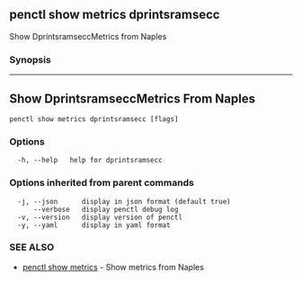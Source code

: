 ## penctl show metrics dprintsramsecc

Show DprintsramseccMetrics from Naples

### Synopsis



---------------------------------
 Show DprintsramseccMetrics From Naples 
---------------------------------


```
penctl show metrics dprintsramsecc [flags]
```

### Options

```
  -h, --help   help for dprintsramsecc
```

### Options inherited from parent commands

```
  -j, --json      display in json format (default true)
      --verbose   display penctl debug log
  -v, --version   display version of penctl
  -y, --yaml      display in yaml format
```

### SEE ALSO
* [penctl show metrics](penctl_show_metrics.md)	 - Show metrics from Naples

